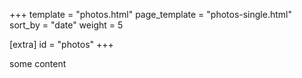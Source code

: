+++
template = "photos.html"
page_template = "photos-single.html"
sort_by = "date"
weight = 5

[extra]
id = "photos"
+++

some content
